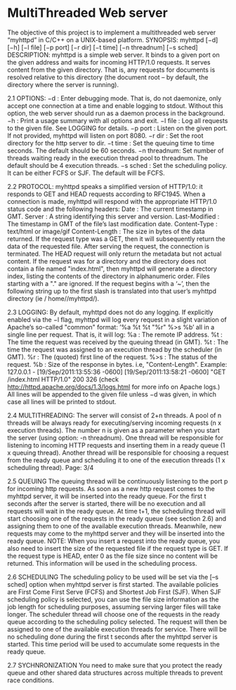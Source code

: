 MultiThreaded Web server
===========

The objective of this project is to implement a multithreaded web server “myhttpd” in C/C++ on 
a UNIX-based platform.
SYNOPSIS: myhttpd [−d] [−h] [−l file] [−p port] [−r dir] [−t time] [−n threadnum] [−s sched]
DESCRIPTION: myhttpd is a simple web server. It binds to a given port on the given address 
and waits for incoming HTTP/1.0 requests. It serves content from the given directory. That is, 
any requests for documents is resolved relative to this directory (the document root – by default,
the directory where the server is running).

2.1 OPTIONS:
−d : Enter debugging mode. That is, do not daemonize, only accept one connection at a 
 time and enable logging to stdout. Without this option, the web server should run 
 as a daemon process in the background.
−h : Print a usage summary with all options and exit.
−l file : Log all requests to the given file. See LOGGING for details.
−p port : Listen on the given port. If not provided, myhttpd will listen on port 8080.
−r dir : Set the root directory for the http server to dir.
−t time : Set the queuing time to time seconds. The default should be 60 seconds.
−n threadnum: Set number of threads waiting ready in the execution thread pool to threadnum. 
 The default should be 4 execution threads.
−s sched : Set the scheduling policy. It can be either FCFS or SJF. The default will be FCFS.

2.2 PROTOCOL:
myhttpd speaks a simplified version of HTTP/1.0: it responds to GET and HEAD requests 
according to RFC1945. When a connection is made, myhttpd will respond with the appropriate 
HTTP/1.0 status code and the following headers:
Date : The current timestamp in GMT.
Server : A string identifying this server and version.
Last-Modified : The timestamp in GMT of the file’s last modification date.
Content-Type : text/html or image/gif
Content-Length : The size in bytes of the data returned.
If the request type was a GET, then it will subsequently return the data of the requested file. After 
serving the request, the connection is terminated. The HEAD request will only return the 
metadata but not actual content.
If the request was for a directory and the directory does not contain a file named "index.html", 
then myhttpd will generate a directory index, listing the contents of the directory in 
alphanumeric order. Files starting with a "." are ignored.
If the request begins with a ‘~’, then the following string up to the first slash is translated into that 
user’s myhttpd directory (ie / home/<user>/myhttpd/).

2.3 LOGGING:
By default, myhttpd does not do any logging. If explicitly enabled via the −l flag, myhttpd will 
log every request in a slight variation of Apache’s so-called "common" format: ’%a %t %t "%r" 
%>s %b’ all in a single line per request. That is, it will log:
%a : The remote IP address.
%t : The time the request was received by the queuing thread (in GMT).
%t : The time the request was assigned to an execution thread by the scheduler (in GMT).
%r : The (quoted) first line of the request.
%>s : The status of the request.
%b : Size of the response in bytes. i.e, "Content-Length".
Example:
127.0.0.1 - [19/Sep/2011:13:55:36 -0600] [19/Sep/2011:13:58:21 -0600]
"GET /index.html HTTP/1.0" 200 326
(check http://httpd.apache.org/docs/1.3/logs.html for more info on Apache logs.)
All lines will be appended to the given file unless −d was given, in which case all lines will be 
printed to stdout.

2.4 MULTITHREADING:
The server will consist of 2+n threads. A pool of n threads will be always ready for 
executing/serving incoming requests (n x execution threads). The number n is given as a parameter when you start the server (using option: -n threadnum). One thread will be responsible 
for listening to incoming HTTP requests and inserting them in a ready queue (1 x queuing 
thread). Another thread will be responsible for choosing a request from the ready queue and 
scheduling it to one of the execution threads (1 x scheduling thread). Page: 3/4

2.5 QUEUING
The queuing thread will be continuously listening to the port p for incoming http requests. As 
soon as a new http request comes to the myhttpd server, it will be inserted into the ready queue. 
For the first t seconds after the server is started, there will be no execution and all requests will 
wait in the ready queue. At time t+1, the scheduling thread will start choosing one of the requests 
in the ready queue (see section 2.6) and assigning them to one of the available execution threads. 
Meanwhile, new requests may come to the myhttpd server and they will be inserted into the 
ready queue. NOTE: When you insert a request into the ready queue, you also need to insert the 
size of the requested file if the request type is GET. If the request type is HEAD, enter 0 as the 
file size since no content will be returned. This information will be used in the scheduling 
process.

2.6 SCHEDULING
The scheduling policy to be used will be set via the [–s sched] option when myhttpd server is
first started. The available policies are First Come First Serve (FCFS) and Shortest Job First 
(SJF). When SJF scheduling policy is selected, you can use the file size information as the job 
length for scheduling purposes, assuming serving larger files will take longer. The scheduler 
thread will choose one of the requests in the ready queue according to the scheduling policy
selected. The request will then be assigned to one of the available execution threads for service.
There will be no scheduling done during the first t seconds after the myhttpd server is started. 
This time period will be used to accumulate some requests in the ready queue. 

2.7 SYCHNRONIZATION
You need to make sure that you protect the ready queue and other shared data structures across 
multiple threads to prevent race conditions.
